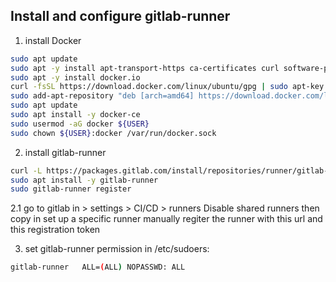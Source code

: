 ## Install and configure gitlab-runner

1. install Docker
```bash
sudo apt update
sudo apt -y install apt-transport-https ca-certificates curl software-properties-common containerd
sudo apt -y install docker.io
curl -fsSL https://download.docker.com/linux/ubuntu/gpg | sudo apt-key add -
sudo add-apt-repository "deb [arch=amd64] https://download.docker.com/linux/ubuntu focal stable"
sudo apt update
sudo apt install -y docker-ce
sudo usermod -aG docker ${USER}
sudo chown ${USER}:docker /var/run/docker.sock
```
2. install gitlab-runner
```bash
curl -L https://packages.gitlab.com/install/repositories/runner/gitlab-runner/script.deb.sh | sudo bash
sudo apt install -y gitlab-runner
sudo gitlab-runner register
```
2.1 go to gitlab in > settings > CI/CD > runners
Disable shared runners
then copy in set up a specific runner manually
regiter the runner with this url and this registration token

3. set gitlab-runner permission in /etc/sudoers:
```bash
gitlab-runner   ALL=(ALL) NOPASSWD: ALL
```
